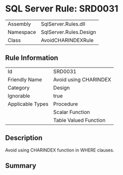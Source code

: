 [This document is automatically generated. All changed made to it WILL be lost]: <>  
  
# SQL Server Rule: SRD0031  
  
|    |    |
|----|----|
| Assembly | SqlServer.Rules.dll   |
| Namespace | SqlServer.Rules.Design |
| Class | AvoidCHARINDEXRule |
  
## Rule Information  
  
|    |    |
|----|----|
| Id | SRD0031 |
| Friendly Name | Avoid using CHARINDEX |
| Category | Design |
| Ignorable | true |
| Applicable Types | Procedure  |
|   | Scalar Function |
|   | Table Valued Function |
  
## Description  
  
Avoid using CHARINDEX function in WHERE clauses.  
  
## Summary  
  
  


